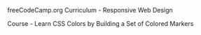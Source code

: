 freeCodeCamp.org Curriculum - Responsive Web Design

Course - Learn CSS Colors by Building a Set of Colored Markers
